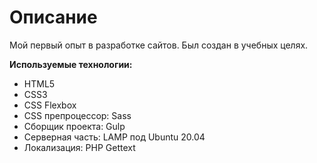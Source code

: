 # Описание
Мой первый опыт в разработке сайтов. Был создан в учебных целях. 

**Используемые технологии:**
- HTML5
- CSS3
- CSS Flexbox
- СSS препроцессор: Sass
- Сборщик проекта: Gulp
- Серверная часть: LAMP под Ubuntu 20.04
- Локализация: PHP Gettext